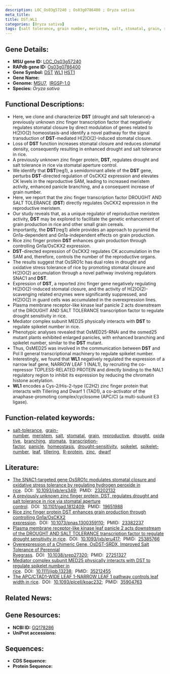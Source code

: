 ```yaml
---
description: LOC_Os03g57240 ; Os03g0786400 ; Oryza sativa
meta_title:
title: DST;WL1
categories: [Oryza sativa]
tags: [salt tolerance, grain number, meristem, salt, stomatal, grain, reproductive, drought, oxidative, branching, stomata, transcription factor, panicle, homeostasis, drought sensitivity, spikelet, spikelet number, leaf, tillering, R protein, zinc, dwarf]
---
```


## Gene Details:
- **MSU gene ID:** [LOC_Os03g57240](http://rice.uga.edu/cgi-bin/ORF_infopage.cgi?orf=LOC_Os03g57240)  
- **RAPdb gene ID:** [Os03g0786400](https://rapdb.dna.affrc.go.jp/locus/?name=Os03g0786400)  
- **Gene Symbol:** <u>DST</u>&nbsp;<u>WL1</u>&nbsp;<u>HST1</u>
- **Gene Name:**
- **Genome:**  [MSU7](http://rice.uga.edu/),&nbsp;&nbsp;[IRGSP-1.0](https://rapdb.dna.affrc.go.jp/download/irgsp1.html)
- **Species:** *Oryza sativa*

## Functional Descriptions:
   - Here, we clone and characterize **DST** (drought and salt tolerance)-a previously unknown zinc finger transcription factor that negatively regulates stomatal closure by direct modulation of genes related to H(2)O(2) homeostasis-and identify a novel pathway for the signal transduction of **DST**-mediated H(2)O(2)-induced stomatal closure.
   - Loss of **DST** function increases stomatal closure and reduces stomatal density, consequently resulting in enhanced drought and salt tolerance in rice.
   - A previously unknown zinc finger protein, **DST**, regulates drought and salt tolerance in rice via stomatal aperture control.
   - We identify that **DST**(reg1), a semidominant allele of the **DST** gene, perturbs **DST**-directed regulation of OsCKX2 expression and elevates CK levels in the reproductive SAM, leading to increased meristem activity, enhanced panicle branching, and a consequent increase of grain number.
   - Here, we report that the zinc finger transcription factor DROUGHT AND SALT TOLERANCE (**DST**) directly regulates OsCKX2 expression in the reproductive meristem.
   - Our study reveals that, as a unique regulator of reproductive meristem activity, **DST** may be explored to facilitate the genetic enhancement of grain production in rice and other small grain cereals.
   - Importantly, the **DST**(reg1) allele provides an approach to pyramid the Gn1a-dependent and Gn1a-independent effects on grain production.
   - Rice zinc finger protein **DST** enhances grain production through controlling Gn1a/OsCKX2 expression.
   - **DST**-directed expression of OsCKX2 regulates CK accumulation in the SAM and, therefore, controls the number of the reproductive organs.
   - The results suggest that OsSRO1c has dual roles in drought and oxidative stress tolerance of rice by promoting stomatal closure and H(2)O(2) accumulation through a novel pathway involving regulators SNAC1 and **DST**.
   - Expression of **DST**, a reported zinc finger gene negatively regulating H(2)O(2)-induced stomatal closure, and the activity of H(2)O(2)-scavenging related enzymes were significantly suppressed, and H(2)O(2) in guard cells was accumulated in the overexpression lines.
   - Plasma membrane receptor-like kinase leaf panicle 2 acts downstream of the DROUGHT AND SALT TOLERANCE transcription factor to regulate drought sensitivity in rice.
   - Mediator complex subunit MED25 physically interacts with **DST** to regulate spikelet number in rice.
   - Phenotypic analyses revealed that OsMED25-RNAi and the osmed25 mutant plants exhibited enlarged panicles, with enhanced branching and spikelet number, similar to the **DST** mutant.
   - Thus, OsMED25 was involved in the communication between **DST** and Pol II general transcriptional machinery to regulate spikelet number.
   - Interestingly, we found that **WL1** negatively regulated the expression of a narrow leaf gene, NARROW LEAF 1 (NAL1), by recruiting the co-repressor TOPLESS-RELATED PROTEIN and directly binding to the NAL1 regulatory region to inhibit its expression by reducing the chromatin histone acetylation.
   - **WL1** encodes a Cys-2/His-2-type (C2H2) zinc finger protein that interacts with Tillering and Dwarf 1 (TAD1), a co-activator of the anaphase-promoting complex/cyclosome (APC/C) (a multi-subunit E3 ligase).

## Function-related keywords:
   - [salt-tolerance](/tags/salt-tolerance/),&nbsp;&nbsp;[grain-number](/tags/grain-number/),&nbsp;&nbsp;[meristem](/tags/meristem/),&nbsp;&nbsp;[salt](/tags/salt/),&nbsp;&nbsp;[stomatal](/tags/stomatal/),&nbsp;&nbsp;[grain](/tags/grain/),&nbsp;&nbsp;[reproductive](/tags/reproductive/),&nbsp;&nbsp;[drought](/tags/drought/),&nbsp;&nbsp;[oxidative](/tags/oxidative/),&nbsp;&nbsp;[branching](/tags/branching/),&nbsp;&nbsp;[stomata](/tags/stomata/),&nbsp;&nbsp;[transcription-factor](/tags/transcription-factor/),&nbsp;&nbsp;[panicle](/tags/panicle/),&nbsp;&nbsp;[homeostasis](/tags/homeostasis/),&nbsp;&nbsp;[drought-sensitivity](/tags/drought-sensitivity/),&nbsp;&nbsp;[spikelet](/tags/spikelet/),&nbsp;&nbsp;[spikelet-number](/tags/spikelet-number/),&nbsp;&nbsp;[leaf](/tags/leaf/),&nbsp;&nbsp;[tillering](/tags/tillering/),&nbsp;&nbsp;[R-protein](/tags/R-protein/),&nbsp;&nbsp;[zinc](/tags/zinc/),&nbsp;&nbsp;[dwarf](/tags/dwarf/)

## Literature:
   - [The SNAC1-targeted gene OsSRO1c modulates stomatal closure and oxidative stress tolerance by regulating hydrogen peroxide in rice](https://www.doi.org/10.1093/jxb/ers349).&nbsp;&nbsp;DOI:&nbsp;&nbsp;[10.1093/jxb/ers349](https://www.doi.org/10.1093/jxb/ers349);&nbsp;&nbsp;PMID:&nbsp;&nbsp;[23202132](https://pubmed.ncbi.nlm.nih.gov/23202132/)
   - [A previously unknown zinc finger protein, DST, regulates drought and salt tolerance in rice via stomatal aperture control](https://www.doi.org/10.1101/gad.1812409).&nbsp;&nbsp;DOI:&nbsp;&nbsp;[10.1101/gad.1812409](https://www.doi.org/10.1101/gad.1812409);&nbsp;&nbsp;PMID:&nbsp;&nbsp;[19651988](https://pubmed.ncbi.nlm.nih.gov/19651988/)
   - [Rice zinc finger protein DST enhances grain production through controlling Gn1a/OsCKX2 expression](https://www.doi.org/10.1073/pnas.1300359110).&nbsp;&nbsp;DOI:&nbsp;&nbsp;[10.1073/pnas.1300359110](https://www.doi.org/10.1073/pnas.1300359110);&nbsp;&nbsp;PMID:&nbsp;&nbsp;[23382237](https://pubmed.ncbi.nlm.nih.gov/23382237/)
   - [Plasma membrane receptor-like kinase leaf panicle 2 acts downstream of the DROUGHT AND SALT TOLERANCE transcription factor to regulate drought sensitivity in rice](https://www.doi.org/10.1093/jxb/eru417).&nbsp;&nbsp;DOI:&nbsp;&nbsp;[10.1093/jxb/eru417](https://www.doi.org/10.1093/jxb/eru417);&nbsp;&nbsp;PMID:&nbsp;&nbsp;[25385766](https://pubmed.ncbi.nlm.nih.gov/25385766/)
   - [Overexpression of a Chimeric Gene, OsDST-SRDX, Improved Salt Tolerance of Perennial Ryegrass](https://www.doi.org/10.1038/srep27320).&nbsp;&nbsp;DOI:&nbsp;&nbsp;[10.1038/srep27320](https://www.doi.org/10.1038/srep27320);&nbsp;&nbsp;PMID:&nbsp;&nbsp;[27251327](https://pubmed.ncbi.nlm.nih.gov/27251327/)
   - [Mediator complex subunit MED25 physically interacts with DST to regulate spikelet number in rice](https://www.doi.org/10.1111/jipb.13238).&nbsp;&nbsp;DOI:&nbsp;&nbsp;[10.1111/jipb.13238](https://www.doi.org/10.1111/jipb.13238);&nbsp;&nbsp;PMID:&nbsp;&nbsp;[35212455](https://pubmed.ncbi.nlm.nih.gov/35212455/)
   - [The APC/CTAD1-WIDE LEAF 1-NARROW LEAF 1 pathway controls leaf width in rice](https://www.doi.org/10.1093/plcell/koac232).&nbsp;&nbsp;DOI:&nbsp;&nbsp;[10.1093/plcell/koac232](https://www.doi.org/10.1093/plcell/koac232);&nbsp;&nbsp;PMID:&nbsp;&nbsp;[35904763](https://pubmed.ncbi.nlm.nih.gov/35904763/)

## Related News:

## Gene Resources:
- **NCBI ID:**  [GQ178286](http://www.ncbi.nlm.nih.gov/nuccore/GQ178286)
- **UniProt accessions:** [](https://www.uniprot.org/uniprotkb//entry)

## Sequences:
- **CDS Sequence:**
- **Protein Sequence:**
